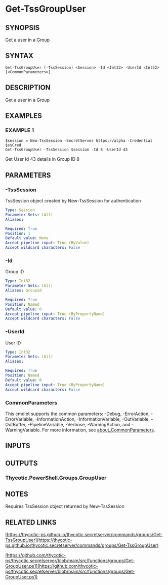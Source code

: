 # Get-TssGroupUser

## SYNOPSIS
Get a user in a Group

## SYNTAX

```
Get-TssGroupUser [-TssSession] <Session> -Id <Int32> -UserId <Int32> [<CommonParameters>]
```

## DESCRIPTION
Get a user in a Group

## EXAMPLES

### EXAMPLE 1
```
$session = New-TssSession -SecretServer https://alpha -Credential $ssCred
Get-TssGroupUser -TssSession $session -Id 8 -UserId 43
```

Get User Id 43 details in Group ID 8

## PARAMETERS

### -TssSession
TssSession object created by New-TssSession for authentication

```yaml
Type: Session
Parameter Sets: (All)
Aliases:

Required: True
Position: 1
Default value: None
Accept pipeline input: True (ByValue)
Accept wildcard characters: False
```

### -Id
Group ID

```yaml
Type: Int32
Parameter Sets: (All)
Aliases: GroupId

Required: True
Position: Named
Default value: 0
Accept pipeline input: True (ByPropertyName)
Accept wildcard characters: False
```

### -UserId
User ID

```yaml
Type: Int32
Parameter Sets: (All)
Aliases:

Required: True
Position: Named
Default value: 0
Accept pipeline input: True (ByPropertyName)
Accept wildcard characters: False
```

### CommonParameters
This cmdlet supports the common parameters: -Debug, -ErrorAction, -ErrorVariable, -InformationAction, -InformationVariable, -OutVariable, -OutBuffer, -PipelineVariable, -Verbose, -WarningAction, and -WarningVariable. For more information, see [about_CommonParameters](http://go.microsoft.com/fwlink/?LinkID=113216).

## INPUTS

## OUTPUTS

### Thycotic.PowerShell.Groups.GroupUser
## NOTES
Requires TssSession object returned by New-TssSession

## RELATED LINKS

[https://thycotic-ps.github.io/thycotic.secretserver/commands/groups/Get-TssGroupUser](https://thycotic-ps.github.io/thycotic.secretserver/commands/groups/Get-TssGroupUser)

[https://github.com/thycotic-ps/thycotic.secretserver/blob/main/src/functions/groups/Get-GroupUser.ps1](https://github.com/thycotic-ps/thycotic.secretserver/blob/main/src/functions/groups/Get-GroupUser.ps1)

